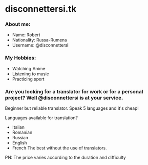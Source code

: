 # disconnettersi.tk
### About me:
- Name: Robert
- Nationality: Russa-Rumena
- Username: @disconnettersi

### My Hobbies:
- Watching Anime
- Listening to music
- Practicing sport

### Are you looking for a translator for work or for a personal project? Well @disconnettersi is at your service.
Beginner but reliable translator. Speak 5 languages and it's cheap!

Languages available for translation?
- Italian
- Romanian
- Russian
- English
- French 
The best without the use of translators.

PN: The price varies according to the duration and difficulty
